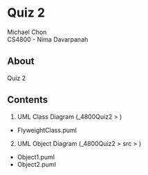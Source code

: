# Quiz 2

Michael Chon  
CS4800 - Nima Davarpanah

## About
Quiz 2

## Contents
1) UML Class Diagram (_4800Quiz2 > )
- FlyweightClass.puml
  
2) UML Object Diagram (_4800Quiz2 > src > )
- Object1.puml
- Object2.puml


